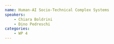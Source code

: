 ```yaml
---
name: Human-AI Socio-Technical Complex Systems
speakers:
    - Chiara Boldrini
    - Dino Pedreschi
categories:
    - WP 4
---
```

